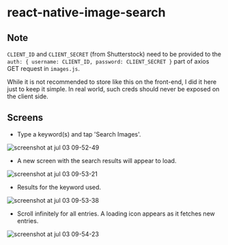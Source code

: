 # react-native-image-search

## Note

`CLIENT_ID` and `CLIENT_SECRET` (from Shutterstock) need to be provided to the `auth: { username: CLIENT_ID, password: CLIENT_SECRET }` part of axios GET request in `images.js`.

While it is not recommended to store like this on the front-end, I did it here just to keep it simple. In real world, such creds should never be exposed on the client side.

## Screens

* Type a keyword(s) and tap 'Search Images'.

![screenshot at jul 03 09-52-49](https://user-images.githubusercontent.com/21245503/42198789-e0abf36a-7ea7-11e8-8ad0-b3a4d540415b.png)

* A new screen with the search results will appear to load.

![screenshot at jul 03 09-53-21](https://user-images.githubusercontent.com/21245503/42198797-e90955f2-7ea7-11e8-898e-8a8f99f0ceab.png)

* Results for the keyword used.

![screenshot at jul 03 09-53-38](https://user-images.githubusercontent.com/21245503/42198801-ec60c794-7ea7-11e8-9bb4-ba0493d32f3f.png)

* Scroll infinitely for all entries. A loading icon appears as it fetches new entries.

![screenshot at jul 03 09-54-23](https://user-images.githubusercontent.com/21245503/42198804-f3062dfa-7ea7-11e8-8251-2d18138c14a2.png)
